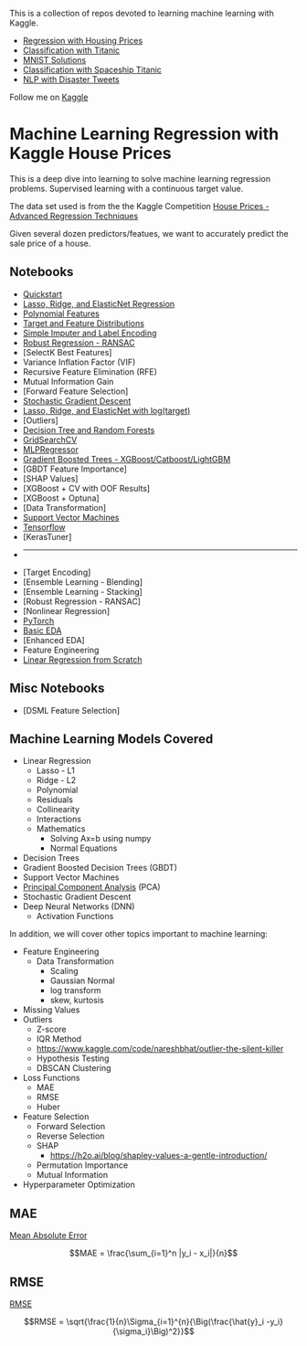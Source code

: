 This is a collection of repos devoted to learning machine learning with Kaggle.  

- [Regression with Housing Prices](https://github.com/melling/ml-regression)
- [Classification with Titanic](https://github.com/melling/ml-kaggle-titanic)
- [MNIST Solutions](https://github.com/melling/ml-mnist-kaggle-digit-recognizer)
- [Classification with Spaceship Titanic](https://github.com/melling/ml-kaggle-spaceship-titanic)
- [NLP with Disaster Tweets](https://github.com/melling/ml-nlp-kaggle-disaster-tweets)

Follow me on [Kaggle](https://www.kaggle.com/mmellinger66/)

# Machine Learning Regression with Kaggle House Prices

This is a deep dive into learning to solve machine learning regression problems.  Supervised learning with a continuous target value.

The data set used is from the the Kaggle Competition [House Prices - Advanced Regression Techniques](https://www.kaggle.com/competitions/house-prices-advanced-regression-techniques)

Given several dozen predictors/featues, we want to accurately predict the sale price of a house.

## Notebooks

- [Quickstart](house-prices-quickstart.ipynb)
- [Lasso, Ridge, and ElasticNet Regression](house-prices-lasso-and-ridge.ipynb)
- [Polynomial Features](house-prices-polynomial.ipynb)
- [Target and Feature Distributions](house-prices-target-feature-distributions.ipynb)
- [Simple Imputer and Label Encoding](house-prices-simple-imputer.ipynb)
- [Robust Regression - RANSAC](house-prices-robust-regression.ipynb)
- [SelectK Best Features]
- Variance Inflation Factor (VIF)
- Recursive Feature Elimination (RFE)
- Mutual Information Gain
- [Forward Feature Selection]
- [Stochastic Gradient Descent](house-prices-sgd.ipynb)
- [Lasso, Ridge, and ElasticNet with log(target)](house-prices-lasso-ridge-log-target.ipynb)
- [Outliers]
- [Decision Tree and Random Forests](house-prices-decision-tree-and-random-forest.ipynb)
- [GridSearchCV](house-prices-rf-gridsearchcv.ipynb)
- [MLPRegressor](house-prices-mlpregressor.ipynb)
- [Gradient Boosted Trees - XGBoost/Catboost/LightGBM](house-prices-xgboost.ipynb)
- [GBDT Feature Importance]
- [SHAP Values]
- [XGBoost + CV with OOF Results]
- [XGBoost + Optuna]
- [Data Transformation]
- [Support Vector Machines](house-prices-support-vector-regression.ipynb)
- [Tensorflow](house-prices-tensorflow.ipynb)
- [KerasTuner]
- ***
- [Target Encoding]
- [Ensemble Learning - Blending]
- [Ensemble Learning - Stacking]
- [Robust Regression - RANSAC]
- [Nonlinear Regression]
- [PyTorch](house-prices-pytorch.ipynb)
- [Basic EDA](house-prices-eda.ipynb)
- [Enhanced EDA]
- Feature Engineering
- [Linear Regression from Scratch](house-prices-lr-from-scratch.ipynb)

## Misc Notebooks

- [DSML Feature Selection]


## Machine Learning Models Covered

- Linear Regression
  - Lasso - L1
  - Ridge - L2
  - Polynomial
  - Residuals
  - Collinearity
  - Interactions
  - Mathematics
    - Solving Ax=b using numpy
    - Normal Equations
- Decision Trees  
- Gradient Boosted Decision Trees (GBDT)
- Support Vector Machines
- [Principal Component Analysis](pca.md) (PCA)
- Stochastic Gradient Descent
- Deep Neural Networks (DNN)
  - Activation Functions

In addition, we will cover other topics important to machine learning:

- Feature Engineering
  - Data Transformation
    - Scaling
    - Gaussian Normal
    - log transform
    - skew, kurtosis
- Missing Values
- Outliers
  - Z-score
  - IQR Method
  - https://www.kaggle.com/code/nareshbhat/outlier-the-silent-killer
  - Hypothesis Testing
  - DBSCAN Clustering
- Loss Functions
  - MAE
  - RMSE
  - Huber
- Feature Selection
  - Forward Selection
  - Reverse Selection
  - SHAP
    - https://h2o.ai/blog/shapley-values-a-gentle-introduction/
  - Permutation Importance
  - Mutual Information
- Hyperparameter Optimization

## MAE


[Mean Absolute Error](https://scikit-learn.org/stable/modules/generated/sklearn.metrics.mean_absolute_error.html)

$$MAE = \frac{\sum_{i=1}^n |y_i - x_i|}{n}$$

## RMSE

[RMSE](https://en.wikipedia.org/wiki/Root-mean-square_deviation)

$$RMSE = \sqrt{\frac{1}{n}\Sigma_{i=1}^{n}{\Big(\frac{\hat{y}_i -y_i}{\sigma_i}\Big)^2}}$$

